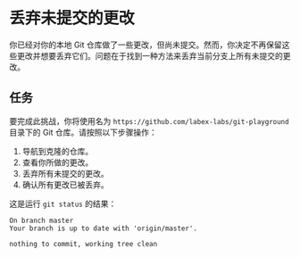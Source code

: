 # 丢弃未提交的更改

你已经对你的本地 Git 仓库做了一些更改，但尚未提交。然而，你决定不再保留这些更改并想要丢弃它们。问题在于找到一种方法来丢弃当前分支上所有未提交的更改。

## 任务

要完成此挑战，你将使用名为 `https://github.com/labex-labs/git-playground` 目录下的 Git 仓库。请按照以下步骤操作：

1. 导航到克隆的仓库。
2. 查看你所做的更改。
3. 丢弃所有未提交的更改。
4. 确认所有更改已被丢弃。

这是运行 `git status` 的结果：

```shell
On branch master
Your branch is up to date with 'origin/master'.

nothing to commit, working tree clean
```
